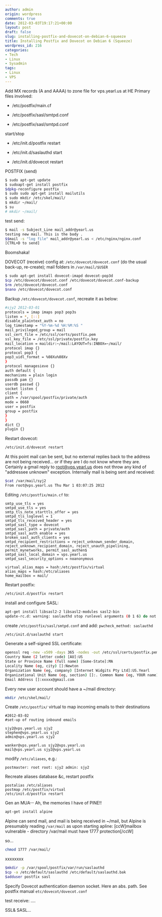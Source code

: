 ```yaml
---
author: admin
origin: wordpress
comments: true
date: 2012-03-03T19:17:21+00:00
layout: post
draft: false
slug: installing-postfix-and-dovecot-on-debian-6-squeeze
title: Installing Postfix and Dovecot on Debian 6 (Squeeze)
wordpress_id: 216
categories:
- Tech
- Linux
- Sysadmin
tags:
- Linux
- VPS
---
```


Add MX records (A and AAAA) to zone file for vps.yearl.us at HE
Primary files involved:



	
  * /etc/postfix/main.cf

	
  * /etc/postfix/sasl/smtpd.conf

	
  * /etc/postfix/sasl/smtpd.conf


start/stop

	
  * /etc/init.d/postfix restart

	
  * /etc/init.d/saslauthd start

	
  * /etc/init.d/dovecot restart


POSTFIX (send)
```bash
$ sudo apt-get update
$ sudoapt-get install postfix
$dpkg-reconfigure postfix
$ sudo sudo apt-get install mailutils
$ sudo mkdir /etc/skel/mail/
$ mkdir ~/mail/
$ su
# mkdir ~/mail/
```

test send:
```bash
$ mail -s Subject_Line mail_addr@yearl.us
testing new mail. This is the body .
$$mail -s "log file" mail_addr@yearl.us < /etc/nginx/nginx.conf
[CTRL+D to send]
```

Boomshaka!

DOVECOT (receive)
config at: `/etc/dovecot/dovecot.conf` (do the usual back-up, re-create); mail folders in `/var/mail/$USER`

```bash
$ sudo apt-get install dovecot-imapd dovecot-pop3d
$cp /etc/dovecot/dovecot.conf /etc/dovecot/dovecot.conf-backup
$rm /etc/dovecot/dovecot.conf
$nano /etc/dovecot/dovecot.conf
```

Backup `/etc/dovecot/dovecot.conf`, recreate it as below:
```bash
#sjy2 2012-03-01
protocols = imap imaps pop3 pop3s
listen = *, [::]
disable_plaintext_auth = no
log_timestamp = "%Y-%m-%d %H:%M:%S "
mail_privileged_group = mail
ssl_cert_file = /etc/ssl/certs/postfix.pem
ssl_key_file = /etc/ssl/private/postfix.key
mail_location = maildir:~/mail:LAYOUT=fs:INBOX=~/mail/
protocol imap {}
protocol pop3 {
pop3_uidl_format = %08Xu%08Xv
}
protocol managesieve {}
auth default {
mechanisms = plain login
passdb pam {}
userdb passwd {}
socket listen {
client {
path = /var/spool/postfix/private/auth
mode = 0660
user = postfix
group = postfix
}
}
dict {}
plugin {}
```
<!-- more -->


Restart dovecot:
```bash
/etc/init.d/dovecot restart
```

At this point mail can be sent, but no external replies back to the address are not being received... or if they are I do not know where they are. Certainly a gmail reply to root@vps.yearl.us does not throw any kind of "addressee unknown" exception. Internally mail is being sent and received:
```bash
$cat /var/mail/syj2
From root@vps.yearl.us Thu Mar 1 03:07:25 2012
```

Editing `/etc/postfix/main.cf` to:

```text
smtp_use_tls = yes
smtpd_use_tls = yes
smtp_tls_note_starttls_offer = yes
smtpd_tls_loglevel = 1
smtpd_tls_received_header = yes
smtpd_sasl_type = dovecot
smtpd_sasl_path = private/auth
smtpd_sasl_auth_enable = yes
broken_sasl_auth_clients = yes
smtpd_recipient_restrictions = reject_unknown_sender_domain, reject_unknown_recipient_domain, reject_unauth_pipelining, permit_mynetworks, permit_sasl_authen$
smtpd_sasl_local_domain = vps.yearl.us
smtpd_sasl_security_options = noanonymous

virtual_alias_maps = hash:/etc/postfix/virtual
alias_maps = hash:/etc/aliases
home_mailbox = mail/
```

Restart postfix:
```bash
/etc/init.d/postfix restart
```

install and configure SASL:
```bash
apt-get install libsasl2-2 libsasl2-modules sasl2-bin
update-rc.d: warning: saslauthd stop runlevel arguments (0 1 6) do not match LSB Default-Stop values (1) To enable saslauthd, edit /etc/default/saslauthd and set START=yes ... (warning).
```

create `/etc/postfix/sasl/smtpd.conf` and add:
`pwcheck_method: saslauthd`
```bash
/etc/init.d/saslauthd start
```

Generate a self-signed SSL certificate:
```bash
openssl req -new -x509 -days 365 -nodes -out /etc/ssl/certs/postfix.pem -keyout /etc/ssl/private/postfix.key
Country Name (2 letter code) [AU]:US
State or Province Name (full name) [Some-State]:MA
Locality Name (eg, city) []:Newton
Organization Name (eg, company) [Internet Widgits Pty Ltd]:US.Yearl
Organizational Unit Name (eg, section) []:. Common Name (eg, YOUR name) []:mail.vps.yearl.us
Email Address []:xxxxx@gmail.com
```

Every new user account should have a ~/mail directory:
```bash
mkdir /etc/skel/mail/
```

Create `/etc/postfix/` virtual to map incoming emails to their destinations

```
#2012-03-02
#set-up of routing inbound emails

sjy2@vps.yearl.us sjy2
stephen@vps.yearl.us sjy2
admin@vps.yearl.us sjy2

wanker@vps.yearl.us sjy2@vps.yearl.us
mail@vps.yearl.us sjy2@vps.yearl.us
```

modify `/etc/aliases`, e.g.:

```
postmaster: root root: sjy2 admin: sjy2
```

Recreate aliases database &c, restart postfix

```
postalias /etc/aliases
postmap /etc/postfix/virtual
/etc/init.d/postfix restart
```

Gen an MUA-- Ah, the memories I have of PINE!!
```bash
apt-get install alpine
```

Alpine can send mail, and mail is being received in ~/mail, but Alpine is presumably reading `/var/mail` as upon starting apline:
[ccW]mailbox vulnerable - directory /var/mail must have 1777 protection[/ccW]

so...
```bash
chmod 1777 /var/mail/
```

xxxxxxxx
```bash
$mkdir -p /var/spool/postfix/var/run/saslauthd
$cp -a /etc/default/saslauthd /etc/default/saslauthd.bak
$adduser postfix sasl
```

Specify Dovecot authentication daemon socket. Here an abs. path. See postfix manual
`etc/dovecot/dovecot.conf`

test receive:
....

SSL& SASL...
